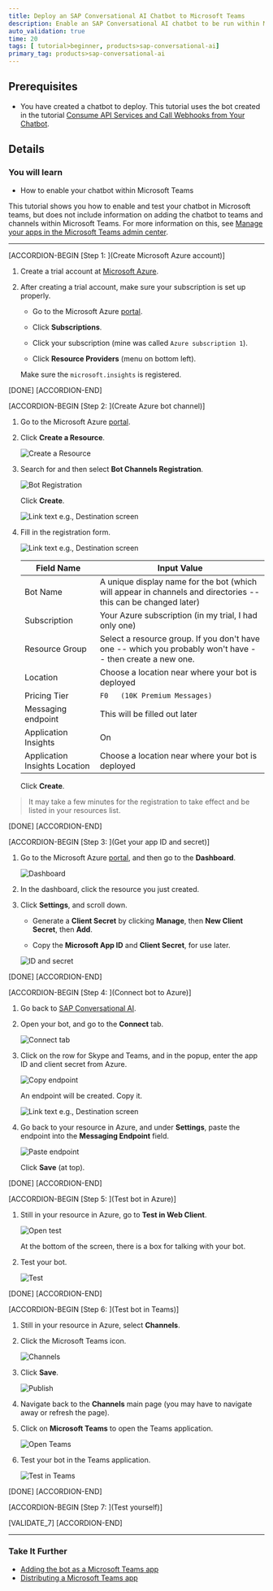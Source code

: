 ```yaml
---
title: Deploy an SAP Conversational AI Chatbot to Microsoft Teams
description: Enable an SAP Conversational AI chatbot to be run within Microsoft Teams.
auto_validation: true
time: 20
tags: [ tutorial>beginner, products>sap-conversational-ai]
primary_tag: products>sap-conversational-ai
---
```


## Prerequisites
 - You have created a chatbot to deploy. This tutorial uses the bot created in the tutorial [Consume API Services and Call Webhooks from Your Chatbot](conversational-ai-webhook-api-call).

## Details
### You will learn
  - How to enable your chatbot within Microsoft Teams

This tutorial shows you how to enable and test your chatbot in Microsoft teams, but does not include information on adding the chatbot to teams and channels within Microsoft Teams. For more information on this, see [Manage your apps in the Microsoft Teams admin center](https://docs.microsoft.com/en-us/MicrosoftTeams/manage-apps).

---

[ACCORDION-BEGIN [Step 1: ](Create Microsoft Azure account)]

1. Create a trial account at [Microsoft Azure](https://azure.microsoft.com/en-in/free/).

2. After creating a trial account, make sure your subscription is set up properly.

    - Go to the Microsoft Azure [portal](https://portal.azure.com/).

    - Click **Subscriptions**.

    - Click your subscription (mine was called `Azure subscription 1`).

    - Click **Resource Providers** (menu on bottom left).

    Make sure the `microsoft.insights` is registered.

[DONE]
[ACCORDION-END]

[ACCORDION-BEGIN [Step 2: ](Create Azure bot channel)]
1. Go to the Microsoft Azure [portal](https://portal.azure.com/).

2. Click **Create a Resource**.

    ![Create a Resource](1-create-resource.png)

3. Search for and then select **Bot Channels Registration**.

    ![Bot Registration](1-bot-registration.png)

    Click **Create**.

    ![Link text e.g., Destination screen](1-bot-registration-create.png)

4. Fill in the registration form.

    ![Link text e.g., Destination screen](1-registration-form.png)

    | Field Name | Input Value
    |------------|-------------
    | Bot Name	 | A unique display name for the bot (which will appear in channels and directories -- this can be changed later)
    | Subscription	| Your Azure subscription	(in my trial, I had only one)
    | Resource Group	| Select a resource group. If you don't have one -- which you probably won't have -- then create a new one.
    | Location	| Choose a location near where your bot is deployed
    | Pricing Tier	| `F0	(10K Premium Messages)`
    | Messaging endpoint	| This will be filled out later
    | Application Insights	| On
    | Application Insights Location | Choose a location near where your bot is deployed

    Click **Create**.

>It may take a few minutes for the registration to take effect and be listed in your resources list.

[DONE]
[ACCORDION-END]


[ACCORDION-BEGIN [Step 3: ](Get your app ID and secret)]

1. Go to the Microsoft Azure [portal](https://portal.azure.com/), and then go to the **Dashboard**.

    ![Dashboard](3-dashboard.png)

2. In the dashboard, click the resource you just created.

3. Click **Settings**, and scroll down.

    - Generate a **Client Secret** by clicking **Manage**, then **New Client Secret**, then **Add**.

    - Copy the **Microsoft App ID** and **Client Secret**, for use later.

    ![ID and secret](3-IDandSecret.png)

[DONE]
[ACCORDION-END]

[ACCORDION-BEGIN [Step 4: ](Connect bot to Azure)]

1. Go back to [SAP Conversational AI](https://cai.tools.sap/).

2. Open your bot, and go to the **Connect** tab.

    ![Connect tab](4-connect.png)

3. Click on the row for Skype and Teams, and in the popup, enter the app ID and client secret from Azure.

    ![Copy endpoint](4-appID-secret.png)

    An endpoint will be created. Copy it.

    ![Link text e.g., Destination screen](4-endpoint.png)

4. Go back to your resource in Azure, and under **Settings**, paste the endpoint into the **Messaging Endpoint** field.

    ![Paste endpoint](4-endpoint-Azure.png)

    Click **Save** (at top).


[DONE]
[ACCORDION-END]

[ACCORDION-BEGIN [Step 5: ](Test bot in Azure)]

1. Still in your resource in Azure, go to **Test in Web Client**.

    ![Open test](5-test-open.png)

    At the bottom of the screen, there is a box for talking with your bot.

2. Test your bot.

    ![Test](5-test.png)

[DONE]
[ACCORDION-END]

[ACCORDION-BEGIN [Step 6: ](Test bot in Teams)]

1. Still in your resource in Azure, select **Channels**.

2. Click the Microsoft Teams icon.

    ![Channels](6-channels.png)

3. Click **Save**.

    ![Publish](6-channels-teams.png)

4. Navigate back to the **Channels** main page (you may have to navigate away or refresh the page).

5. Click on **Microsoft Teams** to open the Teams application.

    ![Open Teams](6-teams-test.png)

6. Test your bot in the Teams application.

    ![Test in Teams](6-test-in-teams.png)

[DONE]
[ACCORDION-END]

[ACCORDION-BEGIN [Step 7: ](Test yourself)]




[VALIDATE_7]
[ACCORDION-END]

---

### Take It Further

- [Adding the bot as a Microsoft Teams app](https://docs.microsoft.com/en-us/microsoftteams/platform/bots/how-to/create-a-bot-for-teams)
- [Distributing a Microsoft Teams app](https://docs.microsoft.com/en-us/microsoftteams/platform/concepts/deploy-and-publish/overview)
